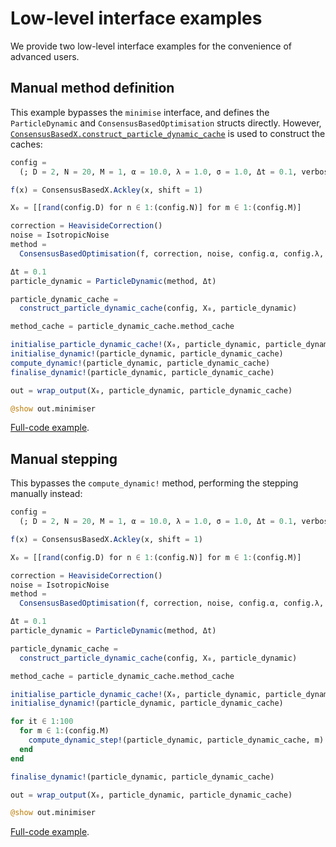 # Low-level interface examples

We provide two low-level interface examples for the convenience of advanced users.

## Manual method definition

This example bypasses the `minimise` interface, and defines the `ParticleDynamic` and `ConsensusBasedOptimisation` structs directly. However, [`ConsensusBasedX.construct_particle_dynamic_cache`](@ref) is used to construct the caches:
```julia
config =
  (; D = 2, N = 20, M = 1, α = 10.0, λ = 1.0, σ = 1.0, Δt = 0.1, verbosity = 0)

f(x) = ConsensusBasedX.Ackley(x, shift = 1)

X₀ = [[rand(config.D) for n ∈ 1:(config.N)] for m ∈ 1:(config.M)]

correction = HeavisideCorrection()
noise = IsotropicNoise
method =
  ConsensusBasedOptimisation(f, correction, noise, config.α, config.λ, config.σ)

Δt = 0.1
particle_dynamic = ParticleDynamic(method, Δt)

particle_dynamic_cache =
  construct_particle_dynamic_cache(config, X₀, particle_dynamic)

method_cache = particle_dynamic_cache.method_cache

initialise_particle_dynamic_cache!(X₀, particle_dynamic, particle_dynamic_cache)
initialise_dynamic!(particle_dynamic, particle_dynamic_cache)
compute_dynamic!(particle_dynamic, particle_dynamic_cache)
finalise_dynamic!(particle_dynamic, particle_dynamic_cache)

out = wrap_output(X₀, particle_dynamic, particle_dynamic_cache)

@show out.minimiser
```
[Full-code example](https://github.com/PdIPS/ConsensusBasedX.jl/blob/main/examples/low_level/low_level.jl).

## Manual stepping

This bypasses the `compute_dynamic!` method, performing the stepping manually instead:
```julia
config =
  (; D = 2, N = 20, M = 1, α = 10.0, λ = 1.0, σ = 1.0, Δt = 0.1, verbosity = 0)

f(x) = ConsensusBasedX.Ackley(x, shift = 1)

X₀ = [[rand(config.D) for n ∈ 1:(config.N)] for m ∈ 1:(config.M)]

correction = HeavisideCorrection()
noise = IsotropicNoise
method =
  ConsensusBasedOptimisation(f, correction, noise, config.α, config.λ, config.σ)

Δt = 0.1
particle_dynamic = ParticleDynamic(method, Δt)

particle_dynamic_cache =
  construct_particle_dynamic_cache(config, X₀, particle_dynamic)

method_cache = particle_dynamic_cache.method_cache

initialise_particle_dynamic_cache!(X₀, particle_dynamic, particle_dynamic_cache)
initialise_dynamic!(particle_dynamic, particle_dynamic_cache)

for it ∈ 1:100
  for m ∈ 1:(config.M)
    compute_dynamic_step!(particle_dynamic, particle_dynamic_cache, m)
  end
end

finalise_dynamic!(particle_dynamic, particle_dynamic_cache)

out = wrap_output(X₀, particle_dynamic, particle_dynamic_cache)

@show out.minimiser
```
[Full-code example](https://github.com/PdIPS/ConsensusBasedX.jl/blob/main/examples/low_level/manual_stepping.jl).
